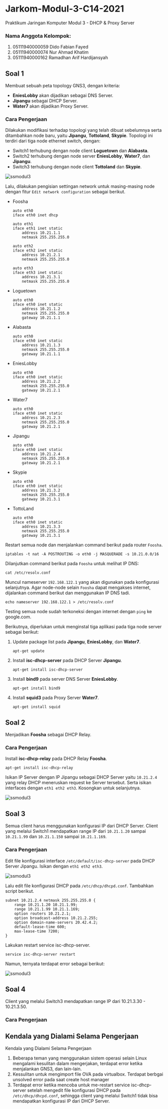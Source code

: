 # Jarkom-Modul-3-C14-2021
Praktikum Jaringan Komputer Modul 3 - DHCP & Proxy Server
### Nama Anggota Kelompok:
1. 05111940000059 	Dido Fabian Fayed <br>
2. 05111940000074	Nur Ahmad Khatim <br>
3. 05111940000162	Ramadhan Arif Hardijansyah

## Soal 1
Membuat sebuah peta topology GNS3, dengan kriteria:
- **EniesLobby** akan dijadikan sebagai DNS Server.
- **Jipangu** sebagai DHCP Server.
- **Water7** akan dijadikan Proxy Server.

### Cara Pengerjaan
Dilakukan modifikasi terhadap topologi yang telah dibuat sebelumnya serta ditambahkan node baru, yaitu **Jipangu**, **Tottoland**, **Skypie**. Topologi ini terdiri dari tiga node ethernet switch, dengan:
- Switch1 terhubung dengan node client **Loguetown** dan **Alabasta**.
- Switch2 terhubung dengan node server **EniesLobby**, **Water7**, dan **Jipangu**.
- Switch3 terhubung dengan node client **Tottoland** dan **Skypie**.

![ssmodul3](https://github.com/DidoFayed/jarkom-modul-3-C14-2021-/blob/main/ssmodul3/1_1_Topology.png)

Lalu, dilakukan pengisian settingan network untuk masing-masing node dengan fitur `Edit network configuration` sebagai berikut.

- Foosha
	```
	auto eth0
	iface eth0 inet dhcp

	auto eth1
	iface eth1 inet static
		address 10.21.1.1
		netmask 255.255.255.0

	auto eth2
	iface eth2 inet static
		address 10.21.2.1
		netmask 255.255.255.0

	auto eth3
	iface eth3 inet static
		address 10.21.3.1
		netmask 255.255.255.0
	```
  
- Loguetown
	```
	auto eth0
	iface eth0 inet static
		address 10.21.1.2
		netmask 255.255.255.0
		gateway 10.21.1.1
	```
  
- Alabasta
	```
	auto eth0
	iface eth0 inet static
		address 10.21.1.3
		netmask 255.255.255.0
		gateway 10.21.1.1
	```
  
- EniesLobby
	```
	auto eth0
	iface eth0 inet static
		address 10.21.2.2
		netmask 255.255.255.0
		gateway 10.21.2.1
	```
  
- Water7
	```
	auto eth0
	iface eth0 inet static
		address 10.21.2.3
		netmask 255.255.255.0
		gateway 10.21.2.1
	```

- Jipangu
	```
	auto eth0
	iface eth0 inet static
		address 10.21.2.4
		netmask 255.255.255.0
		gateway 10.21.2.1
	```

- Skypie
	```
	auto eth0
	iface eth0 inet static
		address 10.21.3.2
		netmask 255.255.255.0
		gateway 10.21.3.1
	```

- TottoLand
	```
	auto eth0
	iface eth0 inet static
		address 10.21.3.3
		netmask 255.255.255.0
		gateway 10.21.3.1
	```
  
Restart semua node dan menjalankan command berikut pada router `Foosha`.
```
iptables -t nat -A POSTROUTING -o eth0 -j MASQUERADE -s 10.21.0.0/16
```
Dilanjutkan command berikut pada `Foosha` untuk melihat IP DNS:
```
cat /etc/resolv.conf
```
Muncul nameserver `192.168.122.1` yang akan digunakan pada konfigurasi selanjutnya. Agar node-node selain `Foosha` dapat mengakses internet, dijalankan command berikut dan menggunakan IP DNS tadi.
```
echo nameserver 192.168.122.1 > /etc/resolv.conf
```
Testing semua node sudah terkoneksi dengan internet dengan `ping` ke google.com.

Berikutnya, diperlukan untuk menginstal tiga aplikasi pada tiga node server sebagai berikut:
1. Update package list pada **Jipangu**, **EniesLobby**, dan **Water7**.
	```
	apt-get update
	```

2. Install **isc-dhcp-server** pada DHCP Server **Jipangu**.
	```
	apt-get install isc-dhcp-server
	```

3. Install **bind9** pada server DNS Server **EniesLobby**.
	```
	apt-get install bind9
	```

4. Install **squid3** pada Proxy Server **Water7**.
	```
	apt-get install squid
	```


## Soal 2
Menjadikan **Foosha** sebagai DHCP Relay.

### Cara Pengerjaan
Install **isc-dhcp-relay** pada DHCP Relay **Foosha**.
```
apt-get install isc-dhcp-relay
```
Isikan IP Server dengan IP Jipangu sebagai DHCP Server yaitu `10.21.2.4` yang relay DHCP meneruskan request ke Server tersebut. Serta isikan interfaces dengan `eth1 eth2 eth3`. Kosongkan untuk selanjutnya.
 
![ssmodul3](https://github.com/DidoFayed/jarkom-modul-3-C14-2021-/blob/main/ssmodul3/1_4_a_DHCPRelaySetup.png) 

 
## Soal 3 
Semua client harus menggunakan konfigurasi IP dari DHCP Server.
Client yang melalui Switch1 mendapatkan range IP dari `10.21.1.20` sampai `10.21.1.99` dan `10.21.1.150` sampai `10.21.1.169`.

### Cara Pengerjaan 
Edit file konfigurasi interface `/etc/default/isc-dhcp-server` pada DHCP Server Jipangu. Isikan dengan `eth1 eth2 eth3`.

![ssmodul3](https://github.com/DidoFayed/jarkom-modul-3-C14-2021-/blob/main/ssmodul3/3_1_InterfacesJipangu.png) 
 
Lalu edit file konfigurasi DHCP pada `/etc/dhcp/dhcpd.conf`. Tambahkan script berikut. 

``` 
subnet 10.21.2.4 netmask 255.255.255.0 { 
    range 10.21.1.20 10.21.1.99;
	range 10.21.1.99 10.21.1.169; 
    option routers 10.21.2.1; 
    option broadcast-address 10.21.2.255;
    option domain-name-servers 20.42.4.2;
    default-lease-time 600;
    max-lease-time 7200;
}
```

Lakukan restart service isc-dhcp-server.
```
service isc-dhcp-server restart
```
Namun, ternyata terdapat error sebagai berikut:

![ssmodul3](https://github.com/DidoFayed/jarkom-modul-3-C14-2021-/blob/main/ssmodul3/3_3_ErrorDHCPRestart.png)

## Soal 4
Client yang melalui Switch3 mendapatkan range IP dari 10.21.3.30 - 10.21.3.50.

### Cara Pengerjaan


## Kendala yang Dialami Selama Pengerjaan 
Kendala yang Dialami Selama Pengerjaan 
1. Beberapa teman yang menggunakan sistem operasi selain Linux mengalami kesulitan dalam mengerjakan, terdapat error ketika menjalankan GNS3, dan lain-lain. 
2. Kessulitan untuk mengimport file OVA pada virtualbox. Terdapat berbgai unsolved error pada saat create host manager
4. Terdapat error ketika mencoba untuk me-restart service isc-dhcp-server setelah mengedit file konfigurasi DHCP pada `/etc/dhcp/dhcpd.conf`, sehingga client yang melalui Switch1 tidak bisa mendapatkan konfigurasi IP dari DHCP Server.
